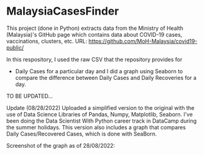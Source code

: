 # MalaysiaCasesFinder

This project (done in Python) extracts data from the Ministry of Health (Malaysia)'s GitHub page which contains data about COVID-19 cases, vaccinations, clusters, etc.
URL: https://github.com/MoH-Malaysia/covid19-public/

In this respository, I used the raw CSV that the repository provides for
- Daily Cases for a particular day and I did a graph using Seaborn to compare the difference between Daily Cases and Daily Recoveries for a day.

TO BE UPDATED...

Update (08/28/2022)
Uploaded a simplified version to the original with the use of Data Science Libraries of Pandas, Numpy, Matplotlib, Seaborn. I've been doing the Data Scientist With Python career track in DataCamp during the summer holidays. This version also includes a graph that compares Daily Cases/Recovered Cases, which is done with SeaBorn.

Screenshot of the graph as of 28/08/2022:
